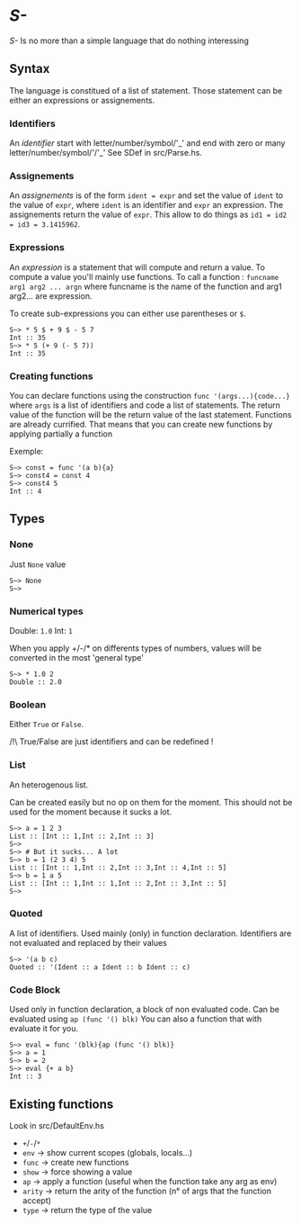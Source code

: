 # _S-_
_S-_ Is no more than a simple language that do nothing interessing

## Syntax
The language is constitued of a list of statement. Those statement can be either an expressions or assignements.

### Identifiers

An _identifier_ start with letter/number/symbol/'\_' and end with zero or many letter/number/symbol/'/'\_' See SDef in src/Parse.hs.

### Assignements

An _assignements_ is of the form `ident = expr` and set the value of `ident` to the value of `expr`, where `ident` is an identifier and `expr` an expression. The assignements return the value of `expr`. 
This allow to do things as `id1 = id2 = id3 = 3.1415962`.

### Expressions

An _expression_ is a statement that will compute and return a value. To compute a value you'll mainly use functions.
To call a function : `funcname arg1 arg2 ... argn` where funcname is the name of the function and arg1 arg2... are expression.

To create sub-expressions you can either use parentheses or `$`. 

```
S~> * 5 $ + 9 $ - 5 7
Int :: 35
S~> * 5 (+ 9 (- 5 7))
Int :: 35
```

### Creating functions

You can declare functions using the construction `func '(args...){code...}` where `args` is a list of identifiers and code a list of statements.
The return value of the function will be the return value of the last statement.
Functions are already currified. That means that you can create new functions by applying partially a function

Exemple: 
```
S~> const = func '(a b){a}
S~> const4 = const 4
S~> const4 5
Int :: 4
```

## Types

### None
Just `None` value 

```
S~> None
S~>
```

### Numerical types
Double: `1.0`
Int: `1`

When you apply +/-/\* on differents types of numbers, values will be converted in the most 'general type'
```
S~> * 1.0 2
Double :: 2.0
```

### Boolean
Either `True` or `False`.

/!\\ True/False are just identifiers and can be redefined !

### List
An heterogenous list.

Can be created easily but no op on them for the moment.
This should not be used for the moment because it sucks a lot.
```
S~> a = 1 2 3
List :: [Int :: 1,Int :: 2,Int :: 3]
S~>
S~> # But it sucks... A lot
S~> b = 1 (2 3 4) 5
List :: [Int :: 1,Int :: 2,Int :: 3,Int :: 4,Int :: 5]
S~> b = 1 a 5
List :: [Int :: 1,Int :: 1,Int :: 2,Int :: 3,Int :: 5]
S~> 
```

### Quoted
A list of identifiers. Used mainly (only) in function declaration.
Identifiers are not evaluated and replaced by their values

```
S~> '(a b c)
Quoted :: '(Ident :: a Ident :: b Ident :: c)
```

### Code Block
Used only in function declaration, a block of non evaluated code.
Can be evaluated using `ap (func '() blk)`
You can also a function that with evaluate it for you.

``` 
S~> eval = func '(blk){ap (func '() blk)}
S~> a = 1 
S~> b = 2
S~> eval {+ a b}
Int :: 3
```

## Existing functions
Look in src/DefaultEnv.hs

- `+`/`-`/`*`
- `env` -> show current scopes (globals, locals...)
- `func` -> create new functions
- `show` -> force showing a value
- `ap` -> apply a function (useful when the function take any arg as env)
- `arity` -> return the arity of the function (n° of args that the function accept)
- `type` -> return the type of the value

